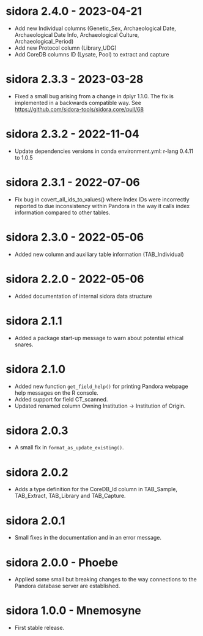 # sidora 2.4.0 - 2023-04-21

- Add new Individual columns (Genetic_Sex, Archaeological Date, Archaeological Date Info, Archaeological Culture, Archaeological_Period)
- Add new Protocol column (Library_UDG)
- Add CoreDB columns ID (Lysate, Pool) to extract and capture

# sidora 2.3.3 - 2023-03-28

- Fixed a small bug arising from a change in dplyr 1.1.0. The fix is implemented in a backwards compatible way. See https://github.com/sidora-tools/sidora.core/pull/68

# sidora 2.3.2 - 2022-11-04

- Update dependencies versions in conda environment.yml: r-lang 0.4.11 to 1.0.5

# sidora 2.3.1 - 2022-07-06

- Fix bug in covert_all_ids_to_values() where Index IDs were incorrectly reported to due inconsistency within Pandora in the way it calls index information compared to other tables.

# sidora 2.3.0 - 2022-05-06

- Added new column and auxiliary table information (TAB_Individual)

# sidora 2.2.0 - 2022-05-06

- Added documentation of internal sidora data structure

# sidora 2.1.1

- Added a package start-up message to warn about potential ethical snares.

# sidora 2.1.0

- Added new function `get_field_help()` for printing Pandora webpage help messages on the R console.
- Added support for field CT_scanned.
- Updated renamed column Owning Institution -> Institution of Origin.

# sidora 2.0.3

- A small fix in `format_as_update_existing()`.

# sidora 2.0.2

- Adds a type definition for the CoreDB_Id column in TAB_Sample, TAB_Extract, TAB_Library and TAB_Capture.

# sidora 2.0.1

- Small fixes in the documentation and in an error message.

# sidora 2.0.0 - Phoebe

- Applied some small but breaking changes to the way connections to the Pandora database server are established.

# sidora 1.0.0 - Mnemosyne

- First stable release.
  
